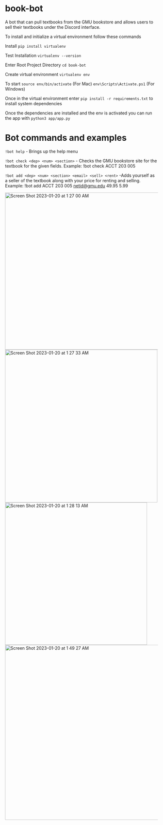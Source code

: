 # book-bot
A bot that can pull textbooks from the GMU bookstore and allows users to sell their textbooks under the Discord interface.

To install and initialize a virtual environment follow these commands

Install
```pip install virtualenv```

Test Installation
```virtualenv --version```


Enter Root Project Directory
```cd book-bot```

Create virtual environment
```virtualenv env```

To start
```source env/bin/activate``` (For Mac)
```env\Scripts\Activate.ps1``` (For Windows)

Once in the virtual environment enter
```pip install -r requirements.txt``` to install system dependencies

Once the dependencies are installed and the env is activated you can run the app with 
```python3 app/app.py```



# Bot commands and examples


```!bot help``` - Brings up the help menu

```!bot check <dep> <num> <section>``` - Checks the GMU bookstore site for the textbook for the given fields. Example: !bot check ACCT 203 005

```!bot add <dep> <num> <section> <email> <sell> <rent>``` -Adds yourself as a seller of the textbook along with your price for renting and selling. Example: !bot add ACCT 203 005 netid@gmu.edu 49.95 5.99

<img width="516" alt="Screen Shot 2023-01-20 at 1 27 00 AM" src="https://user-images.githubusercontent.com/56946868/213634621-d2f80147-581a-4c8c-ab6c-a527710bb4b0.png">
<img width="502" alt="Screen Shot 2023-01-20 at 1 27 33 AM" src="https://user-images.githubusercontent.com/56946868/213634620-681f0cfd-d705-4f2f-9c49-103f0af24590.png">
<img width="468" alt="Screen Shot 2023-01-20 at 1 28 13 AM" src="https://user-images.githubusercontent.com/56946868/213634616-b09a1583-9d2d-4e71-8e08-7bb70d493e2e.png">
<img width="575" alt="Screen Shot 2023-01-20 at 1 49 27 AM" src="https://user-images.githubusercontent.com/56946868/213635024-c413be89-2297-443a-af80-4f968ffff56a.png">


